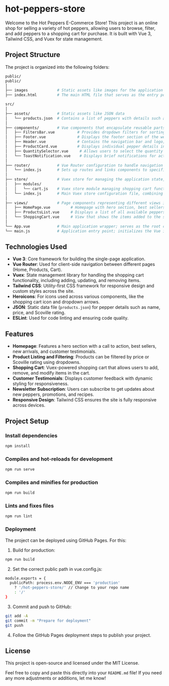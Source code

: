 # hot-peppers-store

Welcome to the Hot Peppers E-Commerce Store! This project is an online shop for selling a variety of hot peppers, allowing users to browse, filter, and add peppers to a shopping cart for purchase. It is built with Vue 3, Tailwind CSS, and Vuex for state management.

## Project Structure

The project is organized into the following folders:

```bash
public/
public/
│
├── images             # Static assets like images for the application (e.g., product images, banners)
├── index.html         # The main HTML file that serves as the entry point for the application; includes the root div for Vue to mount.

src/
│
├── assets/            # Static assets like JSON data
│   └── products.json  # Contains a list of peppers with details such as name, price, and Scoville rating
│
├── components/        # Vue components that encapsulate reusable parts of the UI
│   ├── FiltersBar.vue          # Provides dropdown filters for sorting products by price and Scoville rating
│   ├── Footer.vue              # Displays the footer section of the website, containing contact info and links
│   ├── Header.vue              # Contains the navigation bar and logo; allows users to access different sections
│   ├── ProductCard.vue         # Displays individual pepper details in a card layout, including image and price
│   ├── QuantitySelector.vue     # Allows users to select the quantity of a product before adding it to the cart
│   └── ToastNotification.vue    # Displays brief notifications for actions like adding products to the cart
│
├── router/            # Vue Router configuration to handle navigation within the application
│   └── index.js       # Sets up routes and links components to specific paths
│
├── store/             # Vuex store for managing the application state, particularly the shopping cart
│   ├── modules/       
│   │   └── cart.js    # Vuex store module managing shopping cart functionality (adding, removing items)
│   └── index.js       # Main Vuex store configuration file, combining all modules
│
├── views/             # Page components representing different views in the application
│   ├── HomePage.vue         # Homepage with hero section, best sellers, new arrivals, and testimonials
│   ├── ProductsList.vue     # Displays a list of all available peppers with options to filter and sort
│   └── ShoppingCart.vue     # View that shows the items added to the shopping cart, allowing for quantity adjustments
│
└── App.vue            # Main application wrapper; serves as the root component that houses all other components
└── main.js            # Application entry point; initializes the Vue instance and mounts it to the DOM
```

## Technologies Used

- **Vue 3**: Core framework for building the single-page application.
- **Vue Router**: Used for client-side navigation between different pages (Home, Products, Cart).
- **Vuex**: State management library for handling the shopping cart functionality, including adding, updating, and removing items.
- **Tailwind CSS**: Utility-first CSS framework for responsive design and custom styles across the site.
- **Heroicons**: For icons used across various components, like the shopping cart icon and dropdown arrows.
- **JSON**: Static data file (`products.json`) for pepper details such as name, price, and Scoville rating.
- **ESLint**: Used for code linting and ensuring code quality.

## Features

- **Homepage**: Features a hero section with a call to action, best sellers, new arrivals, and customer testimonials.
- **Product Listing and Filtering**: Products can be filtered by price or Scoville rating using dropdowns.
- **Shopping Cart**: Vuex-powered shopping cart that allows users to add, remove, and modify items in the cart.
- **Customer Testimonials**: Displays customer feedback with dynamic styling for responsiveness.
- **Newsletter Subscription**: Users can subscribe to get updates about new peppers, promotions, and recipes.
- **Responsive Design**: Tailwind CSS ensures the site is fully responsive across devices.

## Project Setup

### Install dependencies

```bash
npm install
```

### Compiles and hot-reloads for development

```bash
npm run serve
```

### Compiles and minifies for production

```bash
npm run build
```

### Lints and fixes files

```bash
npm run lint
```

### Deployment
The project can be deployed using GitHub Pages. For this:

1. Build for production:
```bash
npm run build
```

2. Set the correct public path in vue.config.js:
```bash
module.exports = {
  publicPath: process.env.NODE_ENV === 'production'
    ? '/hot-peppers-store/' // Change to your repo name
    : '/'
}
```

3. Commit and push to GitHub:
```bash
git add -A
git commit -m "Prepare for deployment"
git push
```

4. Follow the GitHub Pages deployment steps to publish your project.

## License
This project is open-source and licensed under the MIT License.

Feel free to copy and paste this directly into your `README.md` file! If you need any more adjustments or additions, let me know!